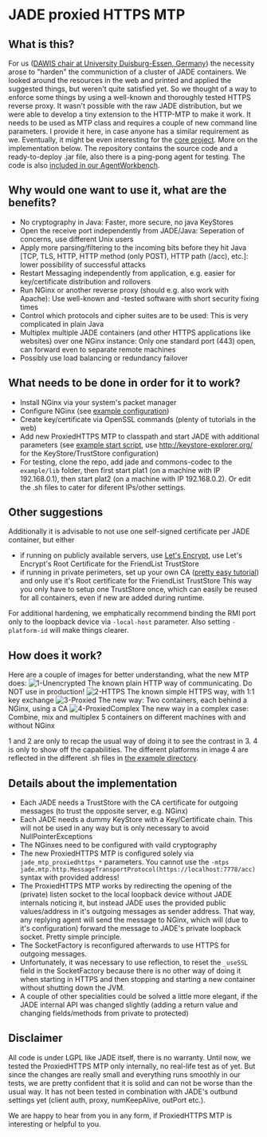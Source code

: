# JADE proxied HTTPS MTP

## What is this?
For us ([DAWIS chair at University Duisburg-Essen, Germany](https://www.dawis.wiwi.uni-due.de/forschung/energie-agenten/)) the necessity arose to "harden" the communiction of a cluster of JADE containers. We looked around the resources in the web and printed and applied the suggested things, but weren't quite satisfied yet. So we thought of a way to enforce some things by using a well-known and thoroughly tested HTTPS reverse proxy. It wasn't possible with the raw JADE distribution, but we were able to develop a tiny extension to the HTTP-MTP to make it work. It needs to be used as MTP class and requires a couple of new command line parameters.
I provide it here, in case anyone has a similar requirement as we. Eventually, it might be even interesting for the [core project](http://jade.tilab.com/). More on the implementation below.
The repository contains the source code and a ready-to-deploy .jar file, also there is a ping-pong agent for testing.
The code is also [included in our AgentWorkbench](https://github.com/EnFlexIT/AgentWorkbench/blob/osgi-agent-gui/eclipseProjects/org.agentgui/bundles/org.agentgui.lib.jade/src/jade/mtp/http/ProxiedHTTPS.java).

## Why would one want to use it, what are the benefits?
- No cryptography in Java: Faster, more secure, no java KeyStores
- Open the receive port independently from JADE/Java: Seperation of concerns, use different Unix users
- Apply more parsing/filtering to the incoming bits before they hit Java [TCP, TLS, HTTP, HTTP method (only POST), HTTP path (/acc), etc.]: lower possibility of successful attacks
- Restart Messaging independently from application, e.g. easier for key/certificate distribution and rollovers
- Run NGinx or another reverse proxy (should e.g. also work with Apache): Use well-known and -tested software with short security fixing times
- Control which protocols and cipher suites are to be used: This is very complicated in plain Java
- Multiplex multiple JADE containers (and other HTTPS applications like websites) over one NGinx instance: Only one standard port (443) open, can forward even to separate remote machines
- Possibly use load balancing or redundancy failover

## What needs to be done in order for it to work?
- Install NGinx via your system's packet manager
- Configure NGinx (see [example configuration](doc/nginx.conf))
- Create key/certificate via OpenSSL commands (plenty of tutorials in the web)
- Add new ProxiedHTTPS MTP to classpath and start JADE with additional parameters (see [example start script](jade-proxied-plat1.sh), use http://keystore-explorer.org/ for the KeyStore/TrustStore configuration)
- For testing, clone the repo, add jade and commons-codec to the `example/lib` folder, then first start plat1 (on a machine with IP 192.168.0.1), then start plat2 (on a machine with IP 192.168.0.2). Or edit the .sh files to cater for diferent IPs/other settings.

## Other suggestions
Additionally it is advisable to not use one self-signed certificate per JADE container, but either
- if running on publicly available servers, use [Let's Encrypt](https://letsencrypt.org/), use Let's Encrypt's Root Certificate for the FriendList TrustStore
- if running in private perimeters, set up your own CA ([pretty easy tutorial](https://jamielinux.com/docs/openssl-certificate-authority/index.html)) and only use it's Root certificate for the FriendList TrustStore
This way you only have to setup one TrustStore once, which can easily be reused for all containers, even if new are added during runtime.

For additional hardening, we emphatically recommend binding the RMI port only to the loopback device via `-local-host` parameter. Also setting `-platform-id` will make things clearer.

## How does it work?
Here are a couple of images for better understanding, what the new MTP does:
![1-Unencrypted](doc/1-Unencrypted.png)
The known plain HTTP way of communicating. Do NOT use in production!
![2-HTTPS](doc/2-HTTPS.png)
The known simple HTTPS way, with 1:1 key exchange
![3-Proxied](doc/3-Proxied.png)
The new way: Two containers, each behind a NGinx, using a CA
![4-ProxiedComplex](doc/4-ProxiedComplex.png)
The new way in a complex case: Combine, mix and multiplex 5 containers on different machines with and without NGinx

1 and 2 are only to recap the usual way of doing it to see the contrast in 3. 4 is only to show off the capabilities.
The different platforms in image 4 are reflected in the different .sh files in [the example directory](example/).

## Details about the implementation
- Each JADE needs a TrustStore with the CA certificate for outgoing messages (to trust the opposite server, e.g. NGinx)
- Each JADE needs a dummy KeyStore with a Key/Certificate chain. This will not be used in any way but is only necessary to avoid NullPointerExceptions
- The NGinxes need to be configured with vaild cryptography
- The new ProxiedHTTPS MTP is configured solely via `jade_mtp_proxiedhttps_*` parameters. You cannot use the `-mtps jade.mtp.http.MessageTransportProtocol(https://localhost:7778/acc)` syntax with provided address! 
- The ProxiedHTTPS MTP works by redirecting the opening of the (private) listen socket to the local loopback device without JADE internals noticing it, but instead JADE uses the provided public values/address in it's outgoing messages as sender address. That way, any replying agent will send the message to NGinx, which will (due to it's configuration) forward the message to JADE's private loopback socket. Pretty simple principle.
- The SocketFactory is reconfigured afterwards to use HTTPS for outgoing messages.
- Unfortunately, it was necessary to use reflection, to reset the `_useSSL` field in the SocketFactory because there is no other way of doing it when starting in HTTPS and then stopping and starting a new container without shutting down the JVM.
- A couple of other specialities could be solved a little more elegant, if the JADE internal API was changed slightly (adding a return value and changing fields/methods from private to protected)

## Disclaimer
All code is under LGPL like JADE itself, there is no warranty.
Until now, we tested the ProxiedHTTPS MTP only internally, no real-life test as of yet. But since the changes are really small and everything runs smoothly in our tests, we are pretty confident that it is solid and can not be worse than the usual way. It has not been tested in combination with JADE's outbund settings yet (client auth, proxy, numKeepAlive, outPort etc.).

We are happy to hear from you in any form, if ProxiedHTTPS MTP is interesting or helpful to you.

